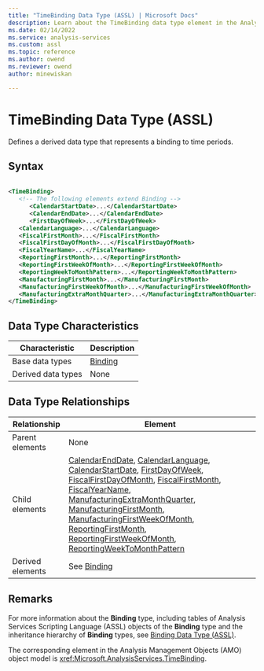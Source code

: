 ```yaml
---
title: "TimeBinding Data Type (ASSL) | Microsoft Docs"
description: Learn about the TimeBinding data type element in the Analysis Services Scripting Language (ASSL) schema.
ms.date: 02/14/2022
ms.service: analysis-services
ms.custom: assl
ms.topic: reference
ms.author: owend
ms.reviewer: owend
author: minewiskan

---
```

# TimeBinding Data Type (ASSL)

  Defines a derived data type that represents a binding to time periods.  
  
## Syntax  
  
```xml  
  
<TimeBinding>  
   <!-- The following elements extend Binding -->  
      <CalendarStartDate>...</CalendarStartDate>  
      <CalendarEndDate>...</CalendarEndDate>  
      <FirstDayOfWeek>...</FirstDayOfWeek>  
   <CalendarLanguage>...</CalendarLanguage>  
   <FiscalFirstMonth>...</FiscalFirstMonth>  
   <FiscalFirstDayOfMonth>...</FiscalFirstDayOfMonth>  
   <FiscalYearName>...</FiscalYearName>  
   <ReportingFirstMonth>...</ReportingFirstMonth>  
   <ReportingFirstWeekOfMonth>...</ReportingFirstWeekOfMonth>  
   <ReportingWeekToMonthPattern>...</ReportingWeekToMonthPattern>  
   <ManufacturingFirstMonth>...</ManufacturingFirstMonth>  
   <ManufacturingFirstWeekOfMonth>...</ManufacturingFirstWeekOfMonth>  
   <ManufacturingExtraMonthQuarter>...</ManufacturingExtraMonthQuarter>  
</TimeBinding>  
```  
  
## Data Type Characteristics  
  
|Characteristic|Description|  
|--------------------|-----------------|  
|Base data types|[Binding](binding-data-type-assl.md)|  
|Derived data types|None|  
  
## Data Type Relationships  
  
|Relationship|Element|  
|------------------|-------------|  
|Parent elements|None|  
|Child elements|[CalendarEndDate](../properties/calendarenddate-element-assl.md), [CalendarLanguage](../properties/calendarlanguage-element-assl.md), [CalendarStartDate](../properties/calendarstartdate-element-assl.md), [FirstDayOfWeek](../properties/firstdayofweek-element-assl.md), [FiscalFirstDayOfMonth](../properties/fiscalfirstdayofmonth-element-assl.md), [FiscalFirstMonth](../properties/fiscalfirstmonth-element-assl.md), [FiscalYearName](../properties/fiscalyearname-element-assl.md), [ManufacturingExtraMonthQuarter](../properties/manufacturingextramonthquarter-element-assl.md), [ManufacturingFirstMonth](../properties/manufacturingfirstmonth-element-assl.md), [ManufacturingFirstWeekOfMonth](../properties/manufacturingfirstweekofmonth-element-assl.md), [ReportingFirstMonth](../properties/reportingfirstmonth-element-assl.md), [ReportingFirstWeekOfMonth](../properties/reportingfirstweekofmonth-element-assl.md), [ReportingWeekToMonthPattern](../properties/reportingweektomonthpattern-element-assl.md)|  
|Derived elements|See [Binding](binding-data-type-assl.md)|  
  
## Remarks  
 For more information about the **Binding** type, including tables of Analysis Services Scripting Language (ASSL) objects of the **Binding** type and the inheritance hierarchy of **Binding** types, see [Binding Data Type &#40;ASSL&#41;](binding-data-type-assl.md).  
  
 The corresponding element in the Analysis Management Objects (AMO) object model is <xref:Microsoft.AnalysisServices.TimeBinding>.  

